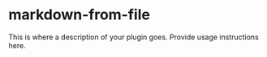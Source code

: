 # markdown-from-file

This is where a description of your plugin goes.
Provide usage instructions here.
